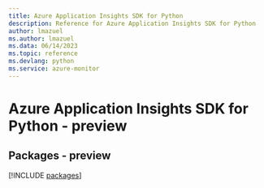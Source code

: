 ```yaml
---
title: Azure Application Insights SDK for Python
description: Reference for Azure Application Insights SDK for Python
author: lmazuel
ms.author: lmazuel
ms.data: 06/14/2023
ms.topic: reference
ms.devlang: python
ms.service: azure-monitor
---
```

# Azure Application Insights SDK for Python - preview
## Packages - preview
[!INCLUDE [packages](application-insights-index.md)]